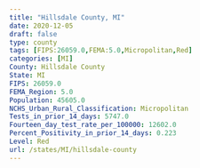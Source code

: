 ```yaml
---
title: "Hillsdale County, MI"
date: 2020-12-05
draft: false
type: county
tags: [FIPS:26059.0,FEMA:5.0,Micropolitan,Red]
categories: [MI]
County: Hillsdale County
State: MI
FIPS: 26059.0
FEMA_Region: 5.0
Population: 45605.0
NCHS_Urban_Rural_Classification: Micropolitan
Tests_in_prior_14_days: 5747.0
Fourteen_day_test_rate_per_100000: 12602.0
Percent_Positivity_in_prior_14_days: 0.223
Level: Red
url: /states/MI/hillsdale-county
---
```



